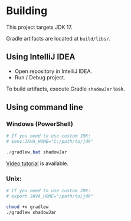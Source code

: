 # Building

This project targets JDK 17.

Gradle artifacts are located at `build/libs/`. 

## Using IntelliJ IDEA

* Open repository in IntelliJ IDEA.
* Run / Debug project.

To build artifacts, execute Gradle `shadowJar` task.

## Using command line

### Windows (PowerShell)

```powershell
# If you need to use custom JDK:
# $env:JAVA_HOME="C:/path/to/jdk"

./gradlew.bat shadowJar
```

[Video tutorial](https://youtu.be/U7vZMEbxYh8) is available.

### Unix:
```bash
# If you need to use custom JDK:
# export JAVA_HOME="/path/to/jdk"

chmod +x gradlew
./gradlew shadowJar
```
